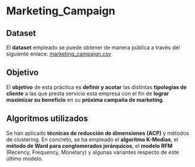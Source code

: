 # Marketing_Campaign

## Dataset

El **dataset** empleado se puede obtener de manera pública a través del siguiente enlace: [marketing_campaign.csv](https://www.kaggle.com/datasets/rodsaldanha/arketing-campaign)

## Objetivo

El **objetivo** de esta práctica es **definir y acotar** las distintas **tipologías de cliente** a las que presta servicio esta empresa con el fin de **lograr maximizar su beneficio** en su **próxima campaña de marketing**.

## Algoritmos utilizados

Se han aplicado **técnicas de reducción de dimensiones (ACP)** y métodos de clustering. En concreto, se ha empleado el **algoritmo K-Medias**, el **método de Ward para conglomerados jerárquicos**, el **modelo RFM** (Recency, Frequency, Monetary) y algunas variantes respecto de este último modelo.

